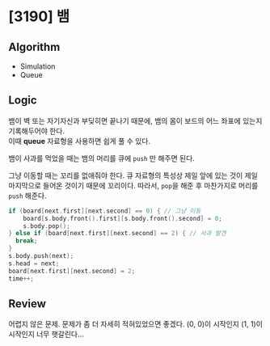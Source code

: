 # [3190] 뱀
## Algorithm
- Simulation
- Queue
## Logic
뱀이 벽 또는 자기자신과 부딪히면 끝나기 때문에, 뱀의 몸이 보드의 어느 좌표에 있는지 기록해두어야 한다.  
이때 **queue** 자료형을 사용하면 쉽게 풀 수 있다.

뱀이 사과를 먹었을 때는 뱀의 머리를 큐에 `push` 만 해주면 된다.

그냥 이동할 때는 꼬리를 없애줘야 한다. 큐 자료형의 특성상 제일 앞에 있는 것이 제일 마지막으로 들어온 것이기 때문에 꼬리이다.
따라서, `pop`을 해준 후 마찬가지로 머리를 `push` 해준다.
```c++
if (board[next.first][next.second] == 0) { // 그냥 이동
    board[s.body.front().first][s.body.front().second] = 0;
    s.body.pop();
} else if (board[next.first][next.second] == 2) { // 사과 발견
  break;
}
s.body.push(next);
s.head = next;
board[next.first][next.second] = 2;
time++;
```
## Review
어렵지 않은 문제. 문제가 좀 더 자세히 적혀있었으면 좋겠다. (0, 0)이 시작인지 (1, 1)이 시작인지 너무 햇갈린다...
